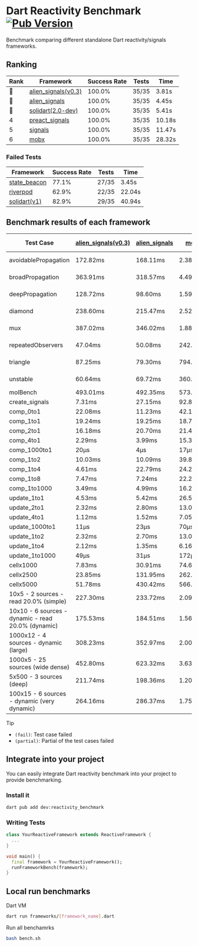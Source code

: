 # Dart Reactivity Benchmark [![Pub Version](https://img.shields.io/pub/v/reactivity_benchmark)](https://pub.dev/packages/reactivity_benchmark)

Benchmark comparing different standalone Dart reactivity/signals frameworks.

## Ranking

<!-- ranking start -->
| Rank | Framework | Success Rate | Tests | Time |
|------|-----------|--------------|-------|------|
| 🥇 | [alien_signals(v0.3)](https://github.com/medz/alien-signals-dart) | 100.0% | 35/35 | 3.81s |
| 🥈 | [alien_signals](https://github.com/medz/alien-signals-dart) | 100.0% | 35/35 | 4.45s |
| 🥉 | [solidart(2.0-dev)](https://github.com/nank1ro/solidart/tree/dev) | 100.0% | 35/35 | 5.41s |
| 4 | [preact_signals](https://pub.dev/packages/preact_signals) | 100.0% | 35/35 | 10.18s |
| 5 | [signals](https://github.com/rodydavis/signals.dart) | 100.0% | 35/35 | 11.47s |
| 6 | [mobx](https://github.com/mobxjs/mobx.dart) | 100.0% | 35/35 | 28.32s |

<!-- ranking end -->

### **Failed Tests**

<!-- fail start -->
| Framework | Success Rate | Tests | Time |
|-----------|--------------|-------|------|
| [state_beacon](https://github.com/jinyus/dart_beacon) | 77.1% | 27/35 | 3.45s |
| [riverpod](https://github.com/rrousselGit/riverpod) | 62.9% | 22/35 | 22.04s |
| [solidart(v1)](https://github.com/nank1ro/solidart) | 82.9% | 29/35 | 40.94s |

<!-- fail end -->

## Benchmark results of each framework

<!-- test-case start -->
| Test Case | [alien_signals(v0.3)](https://github.com/medz/alien-signals-dart) | [alien_signals](https://github.com/medz/alien-signals-dart) | [mobx](https://github.com/mobxjs/mobx.dart) | [preact_signals](https://pub.dev/packages/preact_signals) | [riverpod](https://github.com/rrousselGit/riverpod) | [signals](https://github.com/rodydavis/signals.dart) | [solidart(2.0-dev)](https://github.com/nank1ro/solidart/tree/dev) | [solidart(v1)](https://github.com/nank1ro/solidart) | [state_beacon](https://github.com/jinyus/dart_beacon) |
|---|---|---|---|---|---|---|---|---|---|
| avoidablePropagation | 172.82ms | 168.11ms | 2.38s | 201.71ms | 1.38s | 207.26ms | 278.98ms | 2.28s | 164.13ms (fail) |
| broadPropagation | 363.91ms | 318.57ms | 4.49s | 445.72ms | 79.67ms (fail) | 462.74ms | 504.09ms | 5.78s | 5.86ms (fail) |
| deepPropagation | 128.72ms | 98.60ms | 1.59s | 174.60ms | 1.91s (fail) | 169.09ms | 168.39ms | 2.08s | 141.97ms (fail) |
| diamond | 238.60ms | 215.47ms | 2.52s | 277.94ms | 2.58s (fail) | 283.16ms | 353.81ms | 3.62s | 183.20ms (fail) |
| mux | 387.02ms | 346.02ms | 1.88s | 406.47ms | 553.88ms (fail) | 446.16ms | 441.95ms | 2.13s | 199.57ms (fail) |
| repeatedObservers | 47.04ms | 50.08ms | 242.10ms | 39.53ms | 370.70ms (fail) | 44.50ms | 81.44ms | 224.79ms | 54.86ms (fail) |
| triangle | 87.25ms | 79.30ms | 794.73ms | 98.63ms | 885.74ms (fail) | 100.48ms | 118.54ms | 1.17s | 90.65ms (fail) |
| unstable | 60.64ms | 69.72ms | 360.73ms | 69.67ms | 606.77ms (fail) | 80.16ms | 99.35ms | 364.21ms | 337.76ms (fail) |
| molBench | 493.01ms | 492.35ms | 573.32ms | 488.91ms | 11.11ms | 487.91ms | 492.74ms | 1.73s | 1.22ms |
| create_signals | 7.31ms | 27.15ms | 92.80ms | 5.49ms | 24.10ms | 25.62ms | 99.11ms | 89.79ms | 66.53ms |
| comp_0to1 | 22.08ms | 11.23ms | 42.13ms | 17.45ms | 13.78ms | 11.97ms | 36.90ms | 35.50ms | 56.84ms |
| comp_1to1 | 19.24ms | 19.25ms | 18.79ms | 14.19ms | 23.30ms | 27.47ms | 57.15ms | 43.60ms | 63.39ms |
| comp_2to1 | 16.18ms | 20.70ms | 21.48ms | 16.99ms | 30.03ms | 9.08ms | 46.94ms | 26.59ms | 42.07ms |
| comp_4to1 | 2.29ms | 3.99ms | 15.32ms | 14.92ms | 9.85ms | 1.92ms | 14.83ms | 30.30ms | 18.90ms |
| comp_1000to1 | 20μs | 4μs | 17μs | 4μs | 6μs | 4μs | 17μs | 3.02ms | 40μs |
| comp_1to2 | 10.03ms | 10.09ms | 39.85ms | 17.81ms | 20.06ms | 21.01ms | 37.05ms | 20.75ms | 45.13ms |
| comp_1to4 | 4.61ms | 22.79ms | 24.22ms | 35.47ms | 21.86ms | 9.49ms | 22.87ms | 36.59ms | 44.19ms |
| comp_1to8 | 7.47ms | 7.24ms | 22.25ms | 7.84ms | 7.44ms | 6.24ms | 24.59ms | 27.11ms | 44.57ms |
| comp_1to1000 | 3.49ms | 4.99ms | 16.22ms | 5.13ms | 7.05ms | 4.22ms | 17.00ms | 17.80ms | 38.80ms |
| update_1to1 | 4.53ms | 5.42ms | 26.55ms | 8.63ms | 86.66ms | 9.03ms | 15.91ms | 44.66ms | 5.75ms |
| update_2to1 | 2.32ms | 2.80ms | 13.01ms | 4.25ms | 41.27ms | 4.52ms | 7.69ms | 22.04ms | 2.85ms |
| update_4to1 | 1.12ms | 1.52ms | 7.05ms | 2.16ms | 19.86ms | 2.24ms | 3.91ms | 11.20ms | 1.44ms |
| update_1000to1 | 11μs | 23μs | 70μs | 21μs | 172μs | 22μs | 39μs | 121μs | 15μs |
| update_1to2 | 2.32ms | 2.70ms | 13.06ms | 4.82ms | 41.13ms | 4.51ms | 7.84ms | 22.11ms | 2.85ms |
| update_1to4 | 2.12ms | 1.35ms | 6.16ms | 2.15ms | 20.49ms | 2.20ms | 3.91ms | 11.16ms | 1.44ms |
| update_1to1000 | 49μs | 31μs | 172μs | 159μs | 102μs | 43μs | 171μs | 216μs | 381μs |
| cellx1000 | 7.83ms | 30.91ms | 74.60ms | 9.90ms | N/A | 9.96ms | 13.88ms | 171.57ms | 5.25ms |
| cellx2500 | 23.85ms | 131.95ms | 262.95ms | 26.74ms | N/A | 34.28ms | 46.89ms | 520.40ms | 24.50ms |
| cellx5000 | 51.78ms | 430.42ms | 566.82ms | 73.66ms | N/A | 90.40ms | 113.11ms | 1.28s | 79.82ms |
| 10x5 - 2 sources - read 20.0% (simple) | 227.30ms | 233.72ms | 2.09s | 441.11ms | 2.16s | 514.67ms | 364.95ms | 2.71s (partial) | 241.14ms |
| 10x10 - 6 sources - dynamic - read 20.0% (dynamic) | 175.53ms | 184.51ms | 1.56s | 272.76ms | 1.43s (partial) | 281.44ms | 243.89ms | 2.38s (partial) | 199.32ms |
| 1000x12 - 4 sources - dynamic (large) | 308.23ms | 352.97ms | 2.00s | 3.60s | 2.49s (partial) | 3.84s | 469.08ms | 4.12s (partial) | 336.01ms |
| 1000x5 - 25 sources (wide dense) | 452.80ms | 623.32ms | 3.63s | 2.72s | 4.08s | 3.57s | 592.16ms | 5.07s (partial) | 492.65ms |
| 5x500 - 3 sources (deep) | 211.74ms | 198.36ms | 1.20s | 226.77ms | 1.35s | 226.88ms | 249.79ms | 2.05s (partial) | 200.15ms |
| 100x15 - 6 sources - dynamic (very dynamic) | 264.16ms | 286.37ms | 1.75s | 446.54ms | 1.77s (partial) | 484.14ms | 379.91ms | 2.82s (partial) | 253.37ms |

<!-- test-case end -->

> [!TIP]
> - `(fail)`: Test case failed
> - `(partial)`: Partial of the test cases failed

## Integrate into your project

You can easily integrate Dart reactivity benchmark into your project to provide benchmarking.

### Install it

```bash
dart pub add dev:reactivity_benchmark
```

### Writing Tests

```dart
class YourReactiveFramework extends ReactiveFramework {
  ...
}

void main() {
  final framework = YourReactiveFramework();
  runFrameworkBench(framework);
}
```

## Local run benchmarks

Dart VM
```bash
dart run frameworks/[framework_name].dart
```

Run all benchamrks
```bash
bash bench.sh
```
